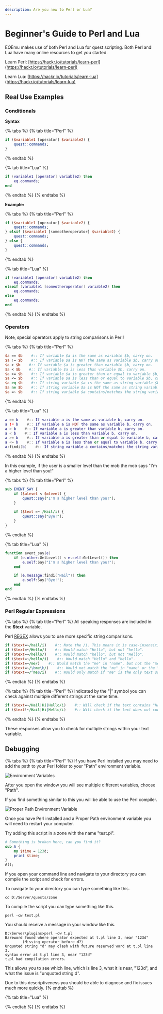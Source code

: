 ```yaml
---
description: Are you new to Perl or Lua?
---
```


# Beginner's Guide to Perl and Lua

EQEmu makes use of both Perl and Lua for quest scripting.  Both Perl and Lua have many online resources to get you started.  

Learn Perl:  [https://hackr.io/tutorials/learn-perl](https://hackr.io/tutorials/learn-perl)

Learn Lua:  [https://hackr.io/tutorials/learn-lua](https://hackr.io/tutorials/learn-lua)

## Real Use Examples

### **Conditionals**

**Syntax**

{% tabs %}
{% tab title="Perl" %}
```perl
if ($variable1 [operator] $variable2) {
    quest::commands;
}
```
{% endtab %}

{% tab title="Lua" %}
```lua
if (variable1 [operator] variable2) then
    eq.commands;
end
```
{% endtab %}
{% endtabs %}

**Example:**

{% tabs %}
{% tab title="Perl" %}
```perl
if ($variable1 [operator] $variable2) {
    quest::commands;
} elsif ($variable1 [someotheroperator] $variable2) {
    quest::commands;
} else {
    quest::commands;
}
```
{% endtab %}

{% tab title="Lua" %}
```lua
if (variable1 [operator] variable2) then
    eq.commands;
elseif (variable1 [someotheroperator] variable2) then
    eq.commands;
else
    eq.commands;
end
```
{% endtab %}
{% endtabs %}

### Operators

Note, special operators apply to string comparisons in Perl!

{% tabs %}
{% tab title="Perl" %}
```perl
$a == $b    #:: If variable $a is the same as variable $b, carry on.
$a != $b    #:: If variable $a is NOT the same as variable $b, carry on.
$a > $b    #:: If variable $a is greater than variable $b, carry on.
$a < $b    #:: If variable $a is less than variable $b, carry on.
$a >= $b    #:: If variable $a is greater than or equal to variable $b, carry on.
$a <= $b    #:: If variable $a is less than or equal to variable $b, carry on.
$a eq $b    #:: If string variable $a is the same as string variable $b, carry on.
$a ne $b    #:: If string variable $a is NOT the same as string variable $b, carry on.
$a =~ $b    #:: If string variable $a contains/matches the string variable $b, carry on.
```
{% endtab %}

{% tab title="Lua" %}
```lua
a == b    #:: If variable a is the same as variable b, carry on.
a != b    #:: If variable a is NOT the same as variable b, carry on.
a > b    #:: If variable a is greater than variable b, carry on.
a < b    #:: If variable a is less than variable b, carry on.
a >= b    #:: If variable a is greater than or equal to variable b, carry on.
a <= b    #:: If variable a is less than or equal to variable b, carry on.
a:findi(b)    #:: If string variable a contains/matches the string variable b, carry on.
```
{% endtab %}
{% endtabs %}

In this example, if the user is a smaller level than the mob the mob says "I'm a higher level than you!"

{% tabs %}
{% tab title="Perl" %}
```perl
sub EVENT_SAY {
	if ($ulevel < $mlevel) {
		quest::say("I'm a higher level than you!");
	}
	
	if ($text =~ /Hail/i) {
		quest::say("Bye!");
	}
}
```
{% endtab %}

{% tab title="Lua" %}
```lua
function event_say(e)
	if (e.other:GetLevel() < e.self:GetLevel()) then
		e.self:Say("I'm a higher level than you!");
	end 

	if (e.message:findi("Hail")) then
		e.self:Say("Bye!");
	end
end
```
{% endtab %}
{% endtabs %}

### Perl Regular Expressions

{% tabs %}
{% tab title="Perl" %}
All speaking responses are included in the **$text** variable.

Perl [REGEX](https://perldoc.perl.org/perlre.html) allows you to use more specific string comparisons.

```perl
if ($text=~/hail/i)    #:: Note the /i. This means it is case-insensitive. It is always better to include this.
if ($text=~/Hello/)    #:: Would match "Hello", but not "hello".
if ($text=~/hello/)    #:: Would match "hello", but not "Hello".
if ($text=~/hello/i)    #:: Would match "Hello" and "hello".
if ($text=~/me/)    #:: Would match the "me" in "name", but not the "me" in "NAME".
if ($text=~/\bme\b/)    #:: Would not match the "me" in "name" or the "me" in "NAME". The "\b" means there must not be text next to the match so "me" must be by itself.
if ($text=~/^me$/i)    #:: Would only match if "me" is the only text said. The "^" tells what must be the first thing said and the "$" tells what must be the last thing.
```
{% endtab %}
{% endtabs %}

{% tabs %}
{% tab title="Perl" %}
Indicated by the "\|" symbol you can check against multiple different strings at the same time.

```perl
if ($text=~/Hail|Hi|Hello/i)    #:: Will check if the text contains "Hail", "Hi", or "Hello".
if ($text!~/Hail|Hi|Hello/i)    #:: Will check if the text does not contain "Hail", "Hi", or "Hello".
```
{% endtab %}
{% endtabs %}

These responses allow you to check for multiple strings within your text variable.

## Debugging

{% tabs %}
{% tab title="Perl" %}
If you have Perl installed you may need to add the path to your Perl folder to your "Path" environment variable.

![Environment Variables](../.gitbook/assets/image.png)

After you open the window you will see multiple different variables, choose "Path".

If you find something similar to this you will be able to use the Perl compiler.

![Proper Path Environment Variable](../.gitbook/assets/image%20%281%29.png)

Once you have Perl installed and a Proper Path environment variable you will need to restart your computer.

Try adding this script in a zone with the name "test.pl".

```perl
# Something is broken here, can you find it?
sub A {
	my $time = 123d;
	print $time;
}
A();
```

If you open your command line and navigate to your directory you can compile the script and check for errors.

To navigate to your directory you can type something like this.

```text
cd D:/Server/quests/zone
```

To compile the script you can type something like this.

```text
perl -cw test.pl
```

You should receive a message in your window like this.

```text
D:\Server\plugins>perl -cw t.pl
Bareword found where operator expected at t.pl line 3, near "123d"
        (Missing operator before d?)
Unquoted string "d" may clash with future reserved word at t.pl line 3.
syntax error at t.pl line 3, near "123d"
t.pl had compilation errors.
```

This allows you to see which line, which is line 3, what it is near, "123d", and what the issue is "unquoted string d".

Due to this descriptiveness you should be able to diagnose and fix issues much more quickly.
{% endtab %}

{% tab title="Lua" %}

{% endtab %}
{% endtabs %}


